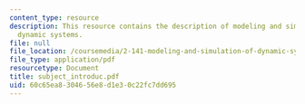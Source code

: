 ```yaml
---
content_type: resource
description: This resource contains the description of modeling and simulation of
  dynamic systems.
file: null
file_location: /coursemedia/2-141-modeling-and-simulation-of-dynamic-systems-fall-2006/60c65ea8304656e8d1e30c22fc7dd695_subject_introduc.pdf
file_type: application/pdf
resourcetype: Document
title: subject_introduc.pdf
uid: 60c65ea8-3046-56e8-d1e3-0c22fc7dd695
---
```


